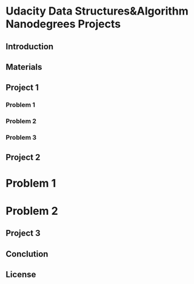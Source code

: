 # Udacity Data Structures&Algorithm Nanodegrees Projects

## Introduction
## Materials
## Project 1
### Problem 1
### Problem 2
### Problem 3
## Project 2
# Problem 1
# Problem 2
## Project 3

## Conclution

## License
